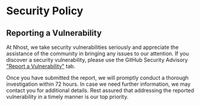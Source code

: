 # Security Policy

## Reporting a Vulnerability

At Nhost, we take security vulnerabilities seriously and appreciate the assistance of the community in bringing any issues to our attention. If you discover a security vulnerability, please use the GitHub Security Advisory ["Report a Vulnerability"](https://github.com/nhost/cli/security/advisories/new) tab.

Once you have submitted the report, we will promptly conduct a thorough investigation within 72 hours. In case we need further information, we may contact you for additional details. Rest assured that addressing the reported vulnerability in a timely manner is our top priority.

